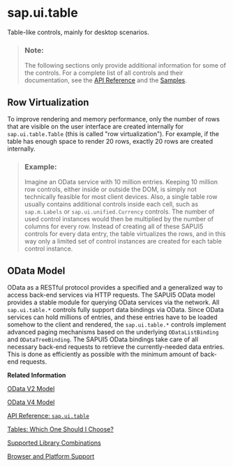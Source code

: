<!-- loio08197fa68e4f479cbe30f639cc1cd22c -->

# sap.ui.table

Table-like controls, mainly for desktop scenarios.

> ### Note:  
> The following sections only provide additional information for some of the controls. For a complete list of all controls and their documentation, see the [API Reference](https://ui5.sap.com/#/api) and the [Samples](https://ui5.sap.com/#/controls). 



## Row Virtualization

To improve rendering and memory performance, only the number of rows that are visible on the user interface are created internally for `sap.ui.table.Table` \(this is called "row virtualization"\). For example, if the table has enough space to render 20 rows, exactly 20 rows are created internally.

> ### Example:  
> Imagine an OData service with 10 million entries. Keeping 10 million row controls, either inside or outside the DOM, is simply not technically feasible for most client devices. Also, a single table row usually contains additional controls inside each cell, such as `sap.m.Labels` or `sap.ui.unified.Currency` controls. The number of used control instances would then be multiplied by the number of columns for every row. Instead of creating all of these SAPUI5 controls for every data entry, the table virtualizes the rows, and in this way only a limited set of control instances are created for each table control instance.



## OData Model

OData as a RESTful protocol provides a specified and a generalized way to access back-end services via HTTP requests. The SAPUI5 OData model provides a stable module for querying OData services via the network. All `sap.ui.table.*` controls fully support data bindings via OData. Since OData services can hold millions of entries, and these entries have to be loaded somehow to the client and rendered, the `sap.ui.table.*` controls implement advanced paging mechanisms based on the underlying `ODataListBinding` and `ODataTreeBinding`. The SAPUI5 OData bindings take care of all necessary back-end requests to retrieve the currently-needed data entries. This is done as efficiently as possible with the minimum amount of back-end requests.

**Related Information**  


[OData V2 Model](../04_Essentials/odata-v2-model-6c47b2b.md#loio6c47b2b39db9404582994070ec3d57a2 "The OData V2 Model enables binding of controls to data from OData services.")

[OData V4 Model](../04_Essentials/odata-v4-model-5de13cf.md "The sap.ui.model.odata.v4.ODataModel is the model implementation for consuming an OData V4 service.")

[API Reference: `sap.ui.table`](https://ui5.sap.com/#/api/sap.ui.table)

[Tables: Which One Should I Choose?](tables-which-one-should-i-choose-148892f.md "The libraries provided by SAPUI5 contain various different table controls that are suitable for different use cases. The table below outlines which table controls are available, and what features are supported by each one.")

[Supported Library Combinations](../02_Read-Me-First/supported-library-combinations-363cd16.md "SAPUI5 provides a set of JavaScript and CSS libraries, which can be combined in an application using the combinations that are supported.")

[Browser and Platform Support](../02_Read-Me-First/browser-and-platform-support-74b59ef.md "Here you can find information on the browser and platform support for the SAPUI5 libraries on iOS, Android, macOS, and Windows platforms.")

